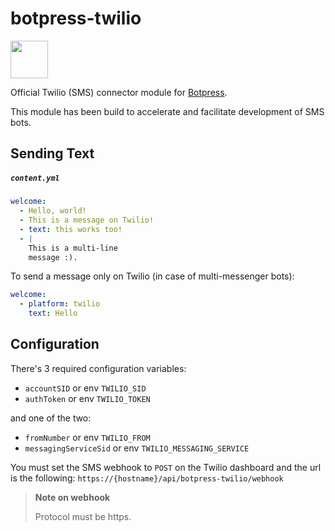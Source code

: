 # botpress-twilio

<img src="https://cdn.rawgit.com/botpress/botpress/7e007114/assets/supports_UMM.png" height="60px" />

Official Twilio (SMS) connector module for [Botpress](http://github.com/botpress/botpress).

This module has been build to accelerate and facilitate development of SMS bots.

## Sending Text
##### `content.yml`

```yaml
welcome:
  - Hello, world!
  - This is a message on Twilio!
  - text: this works too!
  - |
    This is a multi-line
    message :).
```

To send a message only on Twilio (in case of multi-messenger bots):

```yaml
welcome:
  - platform: twilio
    text: Hello
```

## Configuration

There's 3 required configuration variables:

- `accountSID` or env `TWILIO_SID`
- `authToken` or env `TWILIO_TOKEN`

and one of the two:
- `fromNumber` or env `TWILIO_FROM`
- `messagingServiceSid` or env `TWILIO_MESSAGING_SERVICE`

You must set the SMS webhook to `POST` on the Twilio dashboard and the url is the following:
`https://{hostname}/api/botpress-twilio/webhook`

> **Note on webhook**
>
> Protocol must be https.
